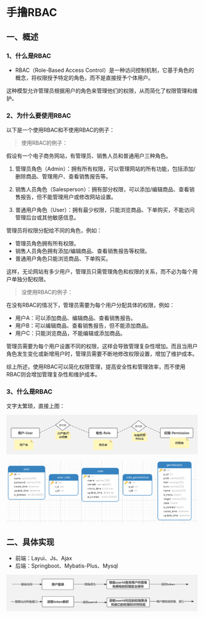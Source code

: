 # 手撸RBAC

## 一、概述

### 1、什么是RBAC

- RBAC（Role-Based Access Control）是一种访问控制机制，它基于角色的概念，将权限授予特定的角色，而不是直接授予个体用户。

这种模型允许管理员根据用户的角色来管理他们的权限，从而简化了权限管理和维护。

### 2、为什么要使用RBAC

以下是一个使用RBAC和不使用RBAC的例子：

> 使用RBAC的例子：

假设有一个电子商务网站，有管理员、销售人员和普通用户三种角色。

1. 管理员角色（Admin）：拥有所有权限，可以管理网站的所有功能，包括添加/删除商品、管理用户、查看销售报告等。

2. 销售人员角色（Salesperson）：拥有部分权限，可以添加/编辑商品、查看销售报告，但不能管理用户或修改网站设置。

3. 普通用户角色（User）：拥有最少权限，只能浏览商品、下单购买，不能访问管理后台或其他敏感信息。

管理员将权限分配给不同的角色，例如：

- 管理员角色拥有所有权限。
- 销售人员角色拥有添加/编辑商品、查看销售报告等权限。
- 普通用户角色只能浏览商品、下单购买。

这样，无论网站有多少用户，管理员只需管理角色和权限的关系，而不必为每个用户单独分配权限。

> 没使用RBAC的例子：

在没有RBAC的情况下，管理员需要为每个用户分配具体的权限，例如：

- 用户A：可以添加商品、编辑商品、查看销售报告。
- 用户B：可以编辑商品、查看销售报告，但不能添加商品。
- 用户C：只能浏览商品，不能编辑或添加商品。

管理员需要为每个用户设置不同的权限，这样会导致管理复杂性增加。而且当用户角色发生变化或新增用户时，管理员需要不断地修改权限设置，增加了维护成本。

综上所述，使用RBAC可以简化权限管理，提高安全性和管理效率，而不使用RBAC则会增加管理复杂性和维护成本。

### 3、什么是RBAC

文字太繁琐，直接上图：

![rbac](README.assets/rbac.png)

![rbac_db](README.assets/rbac_db.png)

## 二、具体实现

- 前端：Layui、Js、Ajax
- 后端：Springboot、Mybatis-Plus、Mysql

![run](README.assets/run.png)



